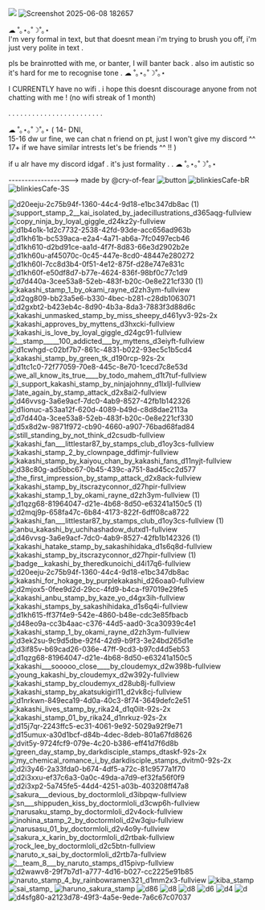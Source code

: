 ![](https://komarev.com/ghpvc/?username=eggisyum&color=blue&style=plastic&label=genjutsu'd)
![Screenshot 2025-06-08 182657](https://github.com/user-attachments/assets/f44bfabf-6855-48ab-a594-ae153028484f)

   ☁︎ ˚｡⋆｡˚☽˚｡⋆														
I'm very formal in text, 
but that doesnt mean i'm trying to brush you off, i'm just very polite in text .

 pls be brainrotted with me, or banter, I will banter back .
 also im autistic so it's hard for me to recognise tone .
      ☁︎ ˚｡⋆｡˚☽˚｡⋆
      
I CURRENTLY have no wifi . i hope this doesnt discourage anyone from not chatting with me !
(no wifi streak of 1 month)

. . . . . . . . . . . . . . . . . . . . . . . .

  ☁︎ ˚｡⋆｡˚☽˚｡⋆
 ( 14- DNI,  
  15-16 dw ur fine, we can chat n friend on pt, just I won't give my discord ^^
  17+ if we have similar intrests let's be friends ^^ !! )

  if u alr have my discord idgaf . it's just formality . .
  ☁︎ ˚｡⋆｡˚☽˚｡⋆				

-------------------> made by @cry-of-fear ![button](https://github.com/user-attachments/assets/454cc432-9bf9-4649-906b-0d004d37f4d5)   ![blinkiesCafe-bR](https://github.com/user-attachments/assets/80d86c69-8e02-42e0-8fc3-2ad43693b204)  ![blinkiesCafe-3S](https://github.com/user-attachments/assets/9a93e154-e1b7-4708-b4ed-aac042baae10)

				
![d20eeju-2c75b94f-1360-44c4-9d18-e1bc347db8ac (1)](https://github.com/user-attachments/assets/7440ae67-8238-407c-9299-2a62f0db867a) ![support_stamp_2__kai_isolated_by_jadecillustrations_d365aqg-fullview](https://github.com/user-attachments/assets/32efea84-4b63-4b50-8316-1eb31c8ce2a2) ![copy_ninja_by_loyal_giggle_d24kz2y-fullview](https://github.com/user-attachments/assets/9ad9a2a0-5b35-40b9-9051-7ddc27730a2a) ![d1b4o1k-1d2c7732-2538-42fd-93de-acc656ad963b](https://github.com/user-attachments/assets/088b048c-4dd0-4496-9948-c686943fdab9) ![d1kh61b-bc539aca-e2a4-4a71-ab6a-7fc0497ecb46](https://github.com/user-attachments/assets/ae33f010-de3e-42ea-88d7-7f141e2de3fc) ![d1kh610-d2bd91ce-aa1d-4f7f-8d83-66e3d2902b2e](https://github.com/user-attachments/assets/f1faf079-71ac-411a-bac7-00589686875a) ![d1kh60u-af45070c-0c45-447e-8cd0-48447e280272](https://github.com/user-attachments/assets/49230050-5d7f-4442-aa74-534e2bfe47d2) ![d1kh60l-7cc8d3b4-0f51-4e12-875f-d28e747e831c](https://github.com/user-attachments/assets/11076fdf-2674-42ff-b359-2815c6c0027c) ![d1kh60f-e50df8d7-b77e-4624-836f-98bf0c77c1d9](https://github.com/user-attachments/assets/198c0f16-566c-4c76-80de-994fb15efcf0) ![d7d440a-3cee53a8-52eb-483f-b20c-0e8e221cf330 (1)](https://github.com/user-attachments/assets/af2f2628-5ebe-4ee2-b988-97e110a32482) ![kakashi_stamp_1_by_okami_rayne_d2zh3ym-fullview](https://github.com/user-attachments/assets/82ae013e-8b36-4f24-8036-1ccc311e21cb) ![d2qg809-bb23a5e6-b330-4bec-b281-c28db1063071](https://github.com/user-attachments/assets/6afc7456-291c-43e9-b4bd-f1c4353e3263) ![d2gxbt2-b423eb4c-8d90-4b3a-8da3-7883f3d88d6c](https://github.com/user-attachments/assets/9dcb0391-55f3-49ff-a46e-e4ac8d8fcc7d) ![kakashi_unmasked_stamp_by_miss_sheepy_d461yv3-92s-2x](https://github.com/user-attachments/assets/7b3e55b7-7bd2-44b0-aec9-aab9825f7a7f) ![kakashi_approves_by_myttens_d3hxcki-fullview](https://github.com/user-attachments/assets/4c0ce74f-963d-42c3-81f6-a9222c6e5964) ![kakashi_is_love_by_loyal_giggle_d24gc91-fullview](https://github.com/user-attachments/assets/d31871df-c65a-4436-be84-e811a33f11fe) ![__stamp_____100_addicted___by_myttens_d3eiyft-fullview](https://github.com/user-attachments/assets/bd5c585e-e160-41c4-987f-72d4a6cd7103) ![d1cwhgd-c02bf7b7-861c-4831-b022-93ec5c1b5cd4](https://github.com/user-attachments/assets/c6ebc344-8d95-484f-9c85-9a50832a47e8) ![kakashi_stamp_by_green_tk_d190rcp-92s-2x](https://github.com/user-attachments/assets/0f8f3cf9-ba61-44ad-9bda-7781e4af614c) ![d1tc1c0-72f77059-70e8-445c-8e70-1cecd7c8e53d](https://github.com/user-attachments/assets/83a4179d-fb02-4824-b199-8f92b99e75c3) ![we_all_know_its_true____by_todo_mahem_d1t7tuf-fullview](https://github.com/user-attachments/assets/fd7162eb-cae5-45fc-8d08-8cad9963a3fd) ![i_support_kakashi_stamp_by_ninjajohnny_d1lxljl-fullview](https://github.com/user-attachments/assets/4ec4b0d7-1ed4-428a-8569-0fcc98c876ac) ![late_again_by_stamp_attack_d2x8ai2-fullview](https://github.com/user-attachments/assets/6a43cd81-0955-4096-bb2a-f15ee74f012e) ![d46vvsg-3a6e9acf-7dc0-4ab9-8527-42fb1b142326](https://github.com/user-attachments/assets/83acf7c0-2de1-4c89-9aa4-59e1e4fb131a) ![d1ionuc-a53aa12f-620d-4089-b49d-c8d8dae2113a](https://github.com/user-attachments/assets/985a5d99-ece8-43a1-8618-635e7218ba36) ![d7d440a-3cee53a8-52eb-483f-b20c-0e8e221cf330](https://github.com/user-attachments/assets/7458c36f-14f8-47dc-8dc4-777f2c280fc5) ![d5x8d2w-9871f972-cb90-4660-a907-76bad68fad84](https://github.com/user-attachments/assets/13535f82-4159-4ce4-b5ef-0553f3a80b88) ![still_standing_by_not_think_d2csudb-fullview](https://github.com/user-attachments/assets/725805ba-c062-4cbc-a7cd-fbcc73915af3) ![kakashi_fan___littlestar87_by_stamps_club_d1oy3cs-fullview](https://github.com/user-attachments/assets/3f4ce41b-4c52-448f-a4f7-bf74273964e7) ![kakashi_stamp_2_by_clownpage_ddfimjr-fullview](https://github.com/user-attachments/assets/117a6cb7-b53a-445d-867b-c56c8b69f28a) ![kakashi_stamp_by_kaiyou_chan_by_kakashi_fans_d11nyjt-fullview](https://github.com/user-attachments/assets/92576c29-cb60-47ac-b2ed-e254a7f41a22) ![d38c80g-ad5bbc67-0b45-439c-a751-8ad45cc2d577](https://github.com/user-attachments/assets/f41dfaf8-7510-46cd-a225-5bd89d4aaaf3) ![the_first_impression_by_stamp_attack_d2x8ack-fullview](https://github.com/user-attachments/assets/37a6f120-c816-40b5-9eb0-ce1601ac01f1) ![kakashi_stamp_by_itscrazyconnor_d27hpir-fullview](https://github.com/user-attachments/assets/e65f170f-e219-4d39-82f7-c464080180c2) ![kakashi_stamp_1_by_okami_rayne_d2zh3ym-fullview (1)](https://github.com/user-attachments/assets/ba2013cf-5d1a-4cf9-b00f-60778eba8681) ![d1qzg68-81964047-d21e-4b68-8d50-e63241a150c5 (1)](https://github.com/user-attachments/assets/5f3bc8f5-ed04-4c1e-b7c1-7f1a62977bc7) ![d2mqj9p-658fa47c-6b84-4173-822f-6dff08ca8722](https://github.com/user-attachments/assets/7252aa47-3117-4c07-88f9-0aab0514b77e) ![kakashi_fan___littlestar87_by_stamps_club_d1oy3cs-fullview (1)](https://github.com/user-attachments/assets/9538ca22-31ce-48d6-81d1-9c4d811684c0) ![anbu_kakashi_by_uchihashadow_dutxd1-fullview](https://github.com/user-attachments/assets/3ad47919-bb1d-4bfd-a3eb-8120b088fa8f) ![d46vvsg-3a6e9acf-7dc0-4ab9-8527-42fb1b142326 (1)](https://github.com/user-attachments/assets/88ff25c8-b73c-4558-9708-03845dfc08a9) ![kakashi_hatake_stamp_by_sakashihidaka_d1s6q8d-fullview](https://github.com/user-attachments/assets/dfdcbe62-6909-44db-aabf-21344116ab8f) ![kakashi_stamp_by_itscrazyconnor_d27hpir-fullview (1)](https://github.com/user-attachments/assets/3d8cce93-00ba-4e22-8f3c-e3bab06203fe) ![badge__kakashi_by_theredkunoichi_d4i17q6-fullview](https://github.com/user-attachments/assets/331048e0-3e2f-4d67-ba5a-5423be4fbe8f) ![d20eeju-2c75b94f-1360-44c4-9d18-e1bc347db8ac](https://github.com/user-attachments/assets/fddae489-83c5-4b42-8ef1-ca9a0aad40ca) ![kakashi_for_hokage_by_purplekakashi_d26oaa0-fullview](https://github.com/user-attachments/assets/48941145-2ef5-409d-8d8c-a69fcdb9cc2a) ![d2mjox5-0fee9d2d-29cc-4fd9-b4ca-f97019e29fe5](https://github.com/user-attachments/assets/b28b7b2d-dbc4-4750-9a02-cfbb2b6fd8c7) ![kakashi_anbu_stamp_by_kaze_yo_d4gx3ih-fullview](https://github.com/user-attachments/assets/e1365ffb-27f9-4532-b4c9-3ce5f51ddc20) ![kakashi_stamps_by_sakashihidaka_d1s6q4i-fullview](https://github.com/user-attachments/assets/77d3e6b4-f9d6-4f32-8030-4d0c21e6135b) ![d1kh615-ff37f4e9-542e-4860-b48e-cdc3e85fbacb](https://github.com/user-attachments/assets/6444e9b3-8d5f-44fd-9d3a-c4808911f020) ![d48eo9a-cc3b4aac-c376-44d5-aad0-3ca30939c4e1](https://github.com/user-attachments/assets/821ae2ba-c1c2-4235-9537-460dde4de59b) ![kakashi_stamp_1_by_okami_rayne_d2zh3ym-fullview](https://github.com/user-attachments/assets/25b49c08-b2aa-44b0-bb5f-664e428245bd) ![d3ek2su-9c9d5dbe-92f4-42d9-b9f3-3e24bd265d1e](https://github.com/user-attachments/assets/89ec9ce8-d753-4eaf-9607-f580d43b1986) ![d3if85v-b69cad26-036e-47ff-9cd3-b97cd4d5eb53](https://github.com/user-attachments/assets/120bb3d7-1c41-4ede-97ee-dc4792205416) ![d1qzg68-81964047-d21e-4b68-8d50-e63241a150c5](https://github.com/user-attachments/assets/b258c556-f1c2-4436-bd79-e746025c78e0) ![kakashi___sooooo_close____by_cloudemyx_d2w398b-fullview](https://github.com/user-attachments/assets/19c6ad73-f011-49b8-90cd-6d0fe705b01c) ![young_kakashi_by_cloudemyx_d2w392y-fullview](https://github.com/user-attachments/assets/d218cc2a-5b9c-4383-b229-c0e635e61943) ![kakashi_stamp_by_cloudemyx_d28ub8j-fullview](https://github.com/user-attachments/assets/80f987c4-d956-4787-979d-28da9db0f20d) ![kakashi_stamp_by_akatsukigirl11_d2vk8cj-fullview](https://github.com/user-attachments/assets/8637feb5-3e18-4ef9-968c-1f45e4d7dc40) ![d1nrkwn-849eca19-4d0a-40c3-8f74-3649defc2e51](https://github.com/user-attachments/assets/1597cb9c-1ab6-4a61-a3a5-cbee35816cd7) ![kakashi_lives_stamp_by_rika24_d1q0ilt-92s-2x](https://github.com/user-attachments/assets/4336f219-097b-4fdb-a093-b6504f3a0032) ![kakashi_stamp_01_by_rika24_d1nrkuz-92s-2x](https://github.com/user-attachments/assets/f07aebf1-4d61-4a0c-9569-252147488abe) ![d15j7qr-2243ffc5-ec31-4061-9e92-5029a92f9e71](https://github.com/user-attachments/assets/f681b09f-002d-4574-bc6f-ce3a0d2ecb08) ![d15umux-a30d1bcf-d84b-4dec-8deb-801a67fd8626](https://github.com/user-attachments/assets/e13b8897-c30d-4b4c-a132-a4b911c200d2) ![dvit5y-9724fcf9-079e-4c20-b386-eff41d7f6d8b](https://github.com/user-attachments/assets/4d6313b6-fc0d-4127-bbeb-950d65df69d3) ![green_day_stamp_by_darkdisciple_stamps_dtaskf-92s-2x](https://github.com/user-attachments/assets/8e3ec90f-a22f-487f-a012-4d9dcc5a3bf0) ![my_chemical_romance_i_by_darkdisciple_stamps_dvitm0-92s-2x](https://github.com/user-attachments/assets/11eb0f99-3580-4046-b3e6-ce043e6cca81) ![d2i3y46-2a33fda0-b674-4df5-a72c-81c9577a1f70](https://github.com/user-attachments/assets/cc244807-f893-44fe-94d0-5fac27133178) ![d2i3xxu-ef37c6a3-0a0c-49da-a7d9-ef32fa56f0f9](https://github.com/user-attachments/assets/ae400be4-bed3-46a5-aaa9-55d5df1afc55) ![d2i3xp2-5a745fe5-44d4-4251-a03b-403208ff47a8](https://github.com/user-attachments/assets/9054f09c-8f3a-4957-917e-ad67e5dbda50) ![sakura___devious_by_doctormloli_d3ibpqw-fullview](https://github.com/user-attachments/assets/32c23fdb-21e9-4aaf-b55f-57b835100d34) ![sn___shippuden_kiss_by_doctormloli_d3cwp6h-fullview](https://github.com/user-attachments/assets/2a10eedf-5ab6-444a-b65b-e6104e94b077) ![narusaku_stamp_by_doctormloli_d2v4ock-fullview](https://github.com/user-attachments/assets/04b335b7-0a28-46ce-ada4-3375f44a5d29) ![inohina_stamp_2_by_doctormloli_d2w3qju-fullview](https://github.com/user-attachments/assets/7d9c00ee-e2f1-4231-99ea-85e2a22f5fa0) ![narusasu_01_by_doctormloli_d2v4o9y-fullview](https://github.com/user-attachments/assets/41ae5629-4203-45b5-853f-f919db76d7ee) ![sakura_x_karin_by_doctormloli_d2rtbak-fullview](https://github.com/user-attachments/assets/7d9b82f4-d25b-4354-87d6-16826ac23525) ![rock_lee_by_doctormloli_d2c5btn-fullview](https://github.com/user-attachments/assets/3b10f8f7-a9db-4337-9520-4c5a20172b03) ![naruto_x_sai_by_doctormloli_d2rtb7a-fullview](https://github.com/user-attachments/assets/97722831-8057-4276-98e2-b3374197c626) ![__team_8___by_naruto_stamps_d15pivp-fullview](https://github.com/user-attachments/assets/1176aa64-31d3-4d63-8a79-4b48a607632b) ![d2wawv8-29f7b7d1-a777-4d16-b027-cc2225e91b85](https://github.com/user-attachments/assets/63f0a8d4-49f9-40e0-bb2f-29bf02696fa1) ![naruto_stamp_4_by_rainbowramen321_d1mm2x3-fullview](https://github.com/user-attachments/assets/36f9f40a-bb98-48f1-b710-a8b8ba4df5ac) ![kiba_stamp](https://github.com/user-attachments/assets/1932c00e-565b-4f34-b8e4-87b06e35b6b2) ![sai_stamp_](https://github.com/user-attachments/assets/d4ed73a2-12b1-4416-93d1-7c6234f6db57) ![haruno_sakura_stamp](https://github.com/user-attachments/assets/c46e58af-c9ad-4cd4-b9b5-a87d340955f6) ![d86](https://github.com/user-attachments/assets/01322486-558d-4bef-8b69-fd79fd449680) ![d8](https://github.com/user-attachments/assets/74321f06-ecb0-47e3-8fec-deedfe294a61) ![d8](https://github.com/user-attachments/assets/6ebed789-5381-4e35-a2b5-086261b99484) ![d6](https://github.com/user-attachments/assets/d5ddfc84-f072-4ca8-9b03-d13cbc879be5) ![d4](https://github.com/user-attachments/assets/fbfb2b98-5377-4fca-af7d-f40b20d1e9e9) ![d](https://github.com/user-attachments/assets/91ba8896-a2c7-458f-b070-f6fa3fd57c66) ![d4sfg80-a2123d78-49f3-4a5e-9ede-7a6c67c07037](https://github.com/user-attachments/assets/dc6c85a4-974b-4da2-aff8-8c8e8fdb8199) 

 

































